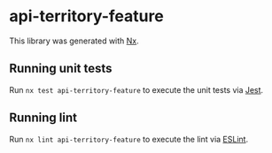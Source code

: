 # api-territory-feature

This library was generated with [Nx](https://nx.dev).

## Running unit tests

Run `nx test api-territory-feature` to execute the unit tests via [Jest](https://jestjs.io).

## Running lint

Run `nx lint api-territory-feature` to execute the lint via [ESLint](https://eslint.org/).
